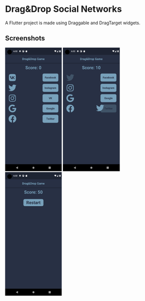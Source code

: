 # Drag&Drop Social Networks

A Flutter project is made using Draggable and DragTarget widgets.

## Screenshots
<img src="assets/start.png" height="400">
<img src="assets/game.png" height="400">
<img src="assets/end.png" height="400">
